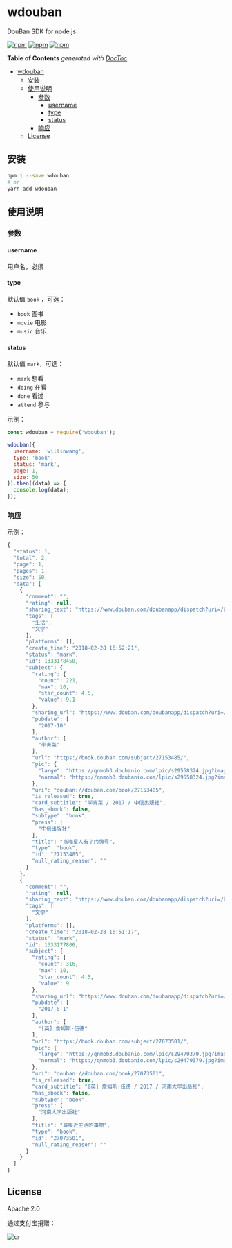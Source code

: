 # wdouban
DouBan SDK for node.js

[![npm](https://img.shields.io/npm/v/wdouban.svg?style=plastic)](https://npmjs.org/package/wdouban) [![npm](https://img.shields.io/npm/dm/wdouban.svg?style=plastic)](https://npmjs.org/package/wdouban) [![npm](https://img.shields.io/npm/dt/wdouban.svg?style=plastic)](https://npmjs.org/package/wdouban)

<!-- START doctoc generated TOC please keep comment here to allow auto update -->
<!-- DON'T EDIT THIS SECTION, INSTEAD RE-RUN doctoc TO UPDATE -->
**Table of Contents**  *generated with [DocToc](https://github.com/thlorenz/doctoc)*

- [wdouban](#wdouban)
  - [安装](#%E5%AE%89%E8%A3%85)
  - [使用说明](#%E4%BD%BF%E7%94%A8%E8%AF%B4%E6%98%8E)
    - [参数](#%E5%8F%82%E6%95%B0)
      - [username](#username)
      - [type](#type)
      - [status](#status)
    - [响应](#%E5%93%8D%E5%BA%94)
  - [License](#license)

<!-- END doctoc generated TOC please keep comment here to allow auto update -->

## 安装

```bash
npm i --save wdouban
# or
yarn add wdouban
```

## 使用说明

### 参数

#### username

用户名，必须

#### type

默认值 `book` ，可选：

- `book` 图书
- `movie` 电影
- `music` 音乐

#### status

默认值 `mark`，可选：

- `mark` 想看
- `doing` 在看
- `done` 看过
- `attend` 参与

示例：

```js
const wdouban = require('wdouban');

wdouban({
  username: 'willinwang',
  type: 'book',
  status: 'mark',
  page: 1,
  size: 50
}).then((data) => {
  console.log(data);
});
```

### 响应

示例：

```js
{
  "status": 1,
  "total": 2,
  "page": 1,
  "pages": 1,
  "size": 50,
  "data": [
    {
      "comment": "",
      "rating": null,
      "sharing_text": "https://www.douban.com/doubanapp/dispatch?uri=/book/27153485/ 来自@豆瓣App",
      "tags": [
        "生活",
        "文学"
      ],
      "platforms": [],
      "create_time": "2018-02-28 16:52:21",
      "status": "mark",
      "id": 1333178450,
      "subject": {
        "rating": {
          "count": 221,
          "max": 10,
          "star_count": 4.5,
          "value": 9.1
        },
        "sharing_url": "https://www.douban.com/doubanapp/dispatch?uri=/book/27153485/",
        "pubdate": [
          "2017-10"
        ],
        "author": [
          "李青菜"
        ],
        "url": "https://book.douban.com/subject/27153485/",
        "pic": {
          "large": "https://qnmob3.doubanio.com/lpic/s29558324.jpg?imageView2/2/q/80/w/600/h/3000/format/webp",
          "normal": "https://qnmob3.doubanio.com/lpic/s29558324.jpg?imageView2/2/q/80/w/200/h/300/format/webp/sharpen/1"
        },
        "uri": "douban://douban.com/book/27153485",
        "is_released": true,
        "card_subtitle": "李青菜 / 2017 / 中信出版社",
        "has_ebook": false,
        "subtype": "book",
        "press": [
          "中信出版社"
        ],
        "title": "当喵星人有了门牌号",
        "type": "book",
        "id": "27153485",
        "null_rating_reason": ""
      }
    },
    {
      "comment": "",
      "rating": null,
      "sharing_text": "https://www.douban.com/doubanapp/dispatch?uri=/book/27073501/ 来自@豆瓣App",
      "tags": [
        "文学"
      ],
      "platforms": [],
      "create_time": "2018-02-28 16:51:17",
      "status": "mark",
      "id": 1333177806,
      "subject": {
        "rating": {
          "count": 316,
          "max": 10,
          "star_count": 4.5,
          "value": 9
        },
        "sharing_url": "https://www.douban.com/doubanapp/dispatch?uri=/book/27073501/",
        "pubdate": [
          "2017-8-1"
        ],
        "author": [
          "[英] 詹姆斯·伍德"
        ],
        "url": "https://book.douban.com/subject/27073501/",
        "pic": {
          "large": "https://qnmob3.doubanio.com/lpic/s29479379.jpg?imageView2/2/q/80/w/600/h/3000/format/webp",
          "normal": "https://qnmob3.doubanio.com/lpic/s29479379.jpg?imageView2/2/q/80/w/200/h/300/format/webp/sharpen/1"
        },
        "uri": "douban://douban.com/book/27073501",
        "is_released": true,
        "card_subtitle": "[英] 詹姆斯·伍德 / 2017 / 河南大学出版社",
        "has_ebook": false,
        "subtype": "book",
        "press": [
          "河南大学出版社"
        ],
        "title": "最接近生活的事物",
        "type": "book",
        "id": "27073501",
        "null_rating_reason": ""
      }
    }
  ]
}
```

## License

Apache 2.0

通过支付宝捐赠：

![qr](https://cloud.githubusercontent.com/assets/1890238/15489630/fccbb9cc-2193-11e6-9fed-b93c59d6ef37.png)
